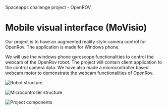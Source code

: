 Spaceapps challenge project - OpenROV

Mobile visual interface (MoVisio)
==
Our project is to have an augmented reality style camera control for OpenRov. The application is made for Windows phone.

We will use the windows phone gyroscope functionalities to control the webcam of the OpenRov robot. The project will contain client application to the control camera data. We have also made a microcontroller based webcam motor to demonstrate the webcam functionalities of OpenRov.

![Robot structure](https://github.com/tikuilla/pds2013/blob/master/WP_20130420_017.jpg)

![Microcontroller structure](https://github.com/tikuilla/pds2013/blob/master/microcontroller_structure.jpg)

![Project components](https://github.com/tikuilla/pds2013/blob/master/project_components.jpg)

